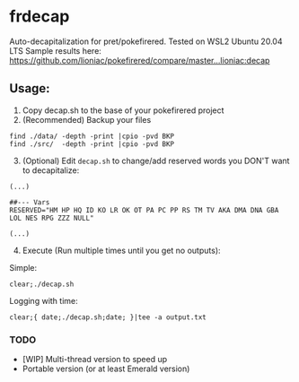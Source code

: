 # frdecap
Auto-decapitalization for pret/pokefirered. Tested on WSL2 Ubuntu 20.04 LTS
Sample results here: https://github.com/lioniac/pokefirered/compare/master...lioniac:decap

## Usage:

1. Copy decap.sh to the base of your pokefirered project
2. (Recommended) Backup your files

```
find ./data/ -depth -print |cpio -pvd BKP
find ./src/  -depth -print |cpio -pvd BKP
```

3. (Optional) Edit `decap.sh` to change/add reserved words you DON'T want to decapitalize:
```
(...)

##--- Vars
RESERVED="HM HP HQ ID KO LR OK OT PA PC PP RS TM TV AKA DMA DNA GBA LOL NES RPG ZZZ NULL"

(...)
```

4. Execute (Run multiple times until you get no outputs):

Simple:
```
clear;./decap.sh
```

Logging with time:
```
clear;{ date;./decap.sh;date; }|tee -a output.txt
```


### TODO
- [WIP] Multi-thread version to speed up
- Portable version (or at least Emerald version)
